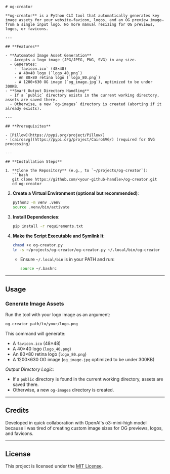 ```
# og-creator

**og-creator** is a Python CLI tool that automatically generates key image assets for your website—favicon, logos, and an OG preview image—from a single input logo. No more manual resizing for OG previews, logos, or favicons.

---

## **Features**

- **Automated Image Asset Generation**
  - Accepts a logo image (JPG/JPEG, PNG, SVG) in any size.
  - Generates:
    - `favicon.ico` (48×48)
    - A 40×40 logo (`logo_40.png`)
    - An 80×80 retina logo (`logo_80.png`)
    - A 1200×630 OG image (`og_image.jpg`), optimized to be under 300KB.
- **Smart Output Directory Handling**
  - If a `public` directory exists in the current working directory, assets are saved there.
  - Otherwise, a new `og-images` directory is created (aborting if it already exists).

---

## **Prerequisites**

- [Pillow](https://pypi.org/project/Pillow/)
- [cairosvg](https://pypi.org/project/CairoSVG/) (required for SVG processing)

---

## **Installation Steps**

1. **Clone the Repository** (e.g., to `~/projects/og-creator`):
   ```bash
   git clone https://github.com/<your-github-handle>/og-creator.git
   cd og-creator
   ```

2. **Create a Virtual Environment (optional but recommended)**:
   ```bash
   python3 -m venv .venv
   source .venv/bin/activate
   ```

3. **Install Dependencies**:
   ```bash
   pip install -r requirements.txt
   ```

4. **Make the Script Executable and Symlink It**:
   ```bash
   chmod +x og-creator.py
   ln -s ~/projects/og-creator/og-creator.py ~/.local/bin/og-creator
   ```
   - Ensure `~/.local/bin` is in your PATH and run:
     ```bash
     source ~/.bashrc
     ```

---

## **Usage**

### **Generate Image Assets**

Run the tool with your logo image as an argument:
```bash
og-creator path/to/your/logo.png
```
This command will generate:
- A `favicon.ico` (48×48)  
- A 40×40 logo (`logo_40.png`)  
- An 80×80 retina logo (`logo_80.png`)  
- A 1200×630 OG image (`og_image.jpg` optimized to be under 300KB)

*Output Directory Logic:*
- If a `public` directory is found in the current working directory, assets are saved there.
- Otherwise, a new `og-images` directory is created.

---

## **Credits**

Developed in quick collaboration with OpenAI's o3-mini-high model because I was tired of creating custom image sizes for OG previews, logos, and favicons.

---

## **License**

This project is licensed under the [MIT License](https://opensource.org/licenses/MIT).
```
